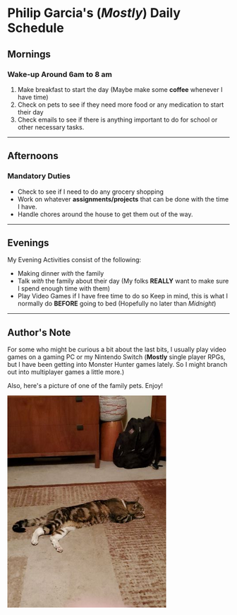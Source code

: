 # Philip Garcia's (*Mostly*) Daily Schedule

## Mornings
### Wake-up Around 6am to 8 am
1. Make breakfast to start the day (Maybe make some **coffee** whenever I have time)
2. Check on pets to see if they need more food or any medication to start their day
3. Check emails to see if there is anything important to do for school or other necessary tasks.

---

## Afternoons
### Mandatory Duties
- Check to see if I need to do any grocery shopping 
- Work on whatever **assignments/projects** that can be done with the time I have.
- Handle chores around the house to get them out of the way.

---

## Evenings

My Evening Activities consist of the following:
- Making dinner *with* the family 
- Talk *with* the family about their day (My folks **REALLY** want to make sure I spend enough time with them)
- Play Video Games if I have free time to do so
Keep in mind, this is what I normally do **BEFORE** going to bed (Hopefully no later than *Midnight*)

---

## Author's Note

For some who might be curious a bit about the last bits, I usually play video games on a gaming PC or my Nintendo Switch (**Mostly** single player RPGs, but I have been getting into Monster Hunter games lately. So I might branch out into multiplayer games a little more.)

Also, here's a picture of one of the family pets. Enjoy!

![family cat](img/cat2.jpg)
